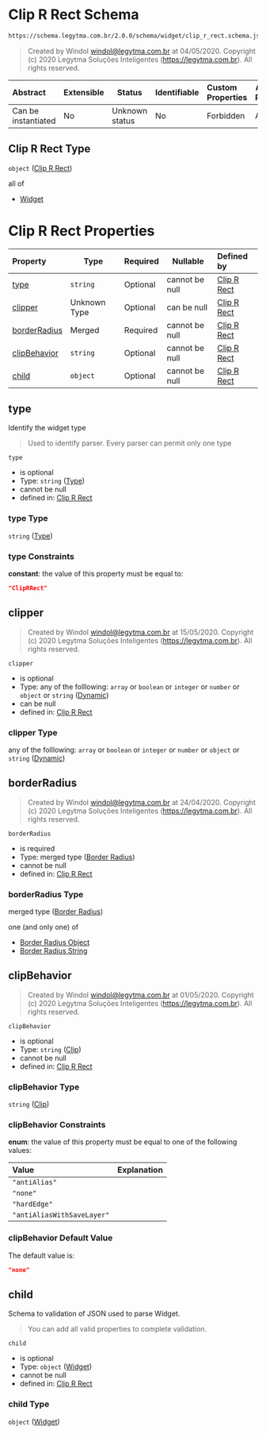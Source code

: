 # Clip R Rect Schema

```txt
https://schema.legytma.com.br/2.0.0/schema/widget/clip_r_rect.schema.json
```




> Created by Windol [windol@legytma.com.br](mailto:windol@legytma.com.br) at 04/05/2020.
> Copyright (c) 2020 Legytma Soluções Inteligentes (<https://legytma.com.br>). All rights reserved.
>

| Abstract            | Extensible | Status         | Identifiable | Custom Properties | Additional Properties | Access Restrictions | Defined In                                                                                 |
| :------------------ | ---------- | -------------- | ------------ | :---------------- | --------------------- | ------------------- | ------------------------------------------------------------------------------------------ |
| Can be instantiated | No         | Unknown status | No           | Forbidden         | Allowed               | none                | [clip_r_rect.schema.json](../schema/widget/clip_r_rect.schema.json) |

## Clip R Rect Type

`object` ([Clip R Rect](clip_r_rect.md))

all of

-   [Widget](input_decoration-properties-widget-5.md)

# Clip R Rect Properties

| Property                      | Type         | Required | Nullable       | Defined by                                                                                                                                                           |
| :---------------------------- | ------------ | -------- | -------------- | :------------------------------------------------------------------------------------------------------------------------------------------------------------------- |
| [type](#type)                 | `string`     | Optional | cannot be null | [Clip R Rect](widget-definitions-type.md)                          |
| [clipper](#clipper)           | Unknown Type | Optional | can be null    | [Clip R Rect](bottom_app_bar_theme-properties-dynamic.md)                  |
| [borderRadius](#borderRadius) | Merged       | Required | cannot be null | [Clip R Rect](border_radius_lerp-properties-border-radius-1.md) |
| [clipBehavior](#clipBehavior) | `string`     | Optional | cannot be null | [Clip R Rect](bottom_sheet_theme_data-properties-clip.md)                |
| [child](#child)               | `object`     | Optional | cannot be null | [Clip R Rect](input_decoration-properties-widget-5.md)                        |

## type

Identify the widget type


> Used to identify parser. Every parser can permit only one type
>

`type`

-   is optional
-   Type: `string` ([Type](widget-definitions-type.md))
-   cannot be null
-   defined in: [Clip R Rect](widget-definitions-type.md)

### type Type

`string` ([Type](widget-definitions-type.md))

### type Constraints

**constant**: the value of this property must be equal to:

```json
"ClipRRect"
```

## clipper




> Created by Windol [windol@legytma.com.br](mailto:windol@legytma.com.br) at 15/05/2020.
> Copyright (c) 2020 Legytma Soluções Inteligentes (<https://legytma.com.br>). All rights reserved.
>

`clipper`

-   is optional
-   Type: any of the folllowing: `array` or `boolean` or `integer` or `number` or `object` or `string` ([Dynamic](bottom_app_bar_theme-properties-dynamic.md))
-   can be null
-   defined in: [Clip R Rect](bottom_app_bar_theme-properties-dynamic.md)

### clipper Type

any of the folllowing: `array` or `boolean` or `integer` or `number` or `object` or `string` ([Dynamic](bottom_app_bar_theme-properties-dynamic.md))

## borderRadius




> Created by Windol [windol@legytma.com.br](mailto:windol@legytma.com.br) at 24/04/2020.
> Copyright (c) 2020 Legytma Soluções Inteligentes (<https://legytma.com.br>). All rights reserved.
>

`borderRadius`

-   is required
-   Type: merged type ([Border Radius](border_radius_lerp-properties-border-radius-1.md))
-   cannot be null
-   defined in: [Clip R Rect](border_radius_lerp-properties-border-radius-1.md)

### borderRadius Type

merged type ([Border Radius](border_radius_lerp-properties-border-radius-1.md))

one (and only one) of

-   [Border Radius Object](border_radius-oneof-border-radius-object.md)
-   [Border Radius String](border_radius-oneof-border-radius-string.md)

## clipBehavior




> Created by Windol [windol@legytma.com.br](mailto:windol@legytma.com.br) at 01/05/2020.
> Copyright (c) 2020 Legytma Soluções Inteligentes (<https://legytma.com.br>). All rights reserved.
>

`clipBehavior`

-   is optional
-   Type: `string` ([Clip](bottom_sheet_theme_data-properties-clip.md))
-   cannot be null
-   defined in: [Clip R Rect](bottom_sheet_theme_data-properties-clip.md)

### clipBehavior Type

`string` ([Clip](bottom_sheet_theme_data-properties-clip.md))

### clipBehavior Constraints

**enum**: the value of this property must be equal to one of the following values:

| Value                      | Explanation |
| :------------------------- | ----------- |
| `"antiAlias"`              |             |
| `"none"`                   |             |
| `"hardEdge"`               |             |
| `"antiAliasWithSaveLayer"` |             |

### clipBehavior Default Value

The default value is:

```json
"none"
```

## child

Schema to validation of JSON used to parse Widget.


> You can add all valid properties to complete validation.
>

`child`

-   is optional
-   Type: `object` ([Widget](input_decoration-properties-widget-5.md))
-   cannot be null
-   defined in: [Clip R Rect](input_decoration-properties-widget-5.md)

### child Type

`object` ([Widget](input_decoration-properties-widget-5.md))
